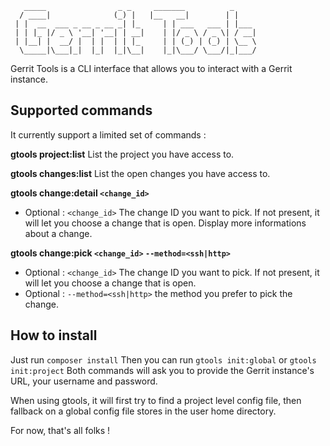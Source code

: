 ```
   _____                _ _     _______          _
  / ____|              (_) |   |__   __|        | |    
 | |  __  ___ _ __ _ __ _| |_     | | ___   ___ | |___ 
 | | |_ |/ _ \ '__| '__| | __|    | |/ _ \ / _ \| / __|
 | |__| |  __/ |  | |  | | |_     | | (_) | (_) | \__ \
  \_____|\___|_|  |_|  |_|\__|    |_|\___/ \___/|_|___/
```

Gerrit Tools is a CLI interface that allows you to interact with a Gerrit instance.

## Supported commands

It currently support a limited set of commands : 

**gtools project:list**
List the project you have access to.

**gtools changes:list**
List the open changes you have access to.

**gtools change:detail ```<change_id>```**
- Optional : ```<change_id>``` The change ID you want to pick. 
If not present, it will let you choose a change that is open.
Display more informations about a change.

**gtools change:pick ```<change_id>``` ```--method=<ssh|http>```**
- Optional : ```<change_id>``` The change ID you want to pick. 
If not present, it will let you choose a change that is open.
- Optional : ```--method=<ssh|http>``` the method you prefer to pick the change.

## How to install
Just run ```composer install```
Then you can run ```gtools init:global``` or ```gtools init:project```
Both commands will ask you to provide the Gerrit instance's URL, your username and password.

When using gtools, it will first try to find a project level config file, then fallback on a global config file stores in the user home directory.

For now, that's all folks !
